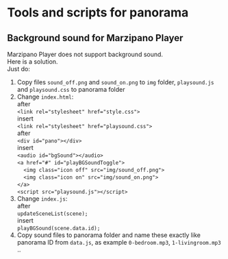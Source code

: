 # Tools and scripts for panorama
## Background sound for Marzipano Player
Marzipano Player does not support background sound.  
Here is a solution.  
Just do:

1. Copy files `sound_off.png` and `sound_on.png` to `img` folder, `playsound.js` and `playsound.css` to panorama folder  
2. Change `index.html`:  
after  
`<link rel="stylesheet" href="style.css">`  
insert  
`<link rel="stylesheet" href="playsound.css">`  
after  
`<div id="pano"></div>`  
insert  
`<audio id="bgSound"></audio>`  
`<a href="#" id="playBGSoundToggle">`  
`  <img class="icon off" src="img/sound_off.png">`  
`  <img class="icon on" src="img/sound_on.png">`  
`</a>`  
`<script src="playsound.js"></script>`  
3. Change `index.js`:  
after   
`updateSceneList(scene);`  
insert  
`playBGSound(scene.data.id);`  
4. Copy sound files to panorama folder and
name these exactly like panorama ID from `data.js`, as example `0-bedroom.mp3`, `1-livingroom.mp3` ..
